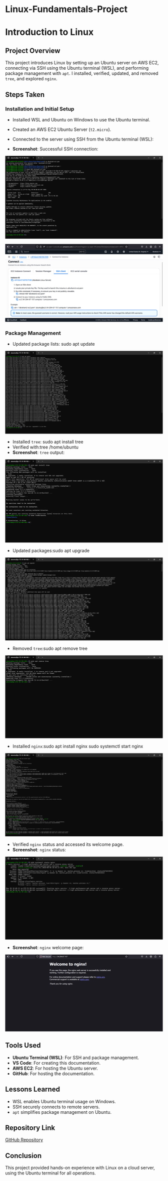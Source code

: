 # Linux-Fundamentals-Project
# Introduction to Linux

## Project Overview
This project introduces Linux by setting up an Ubuntu server on AWS EC2, connecting via SSH using the Ubuntu terminal (WSL), and performing package management with `apt`. I installed, verified, updated, and removed `tree`, and explored `nginx`.

## Steps Taken

### Installation and Initial Setup
- Installed WSL and Ubuntu on Windows to use the Ubuntu terminal.
- Created an AWS EC2 Ubuntu Server (`t2.micro`).
- Connected to the server using SSH from the Ubuntu terminal (WSL):

- **Screenshot**: Successful SSH connection:

![SSH Connection](./img/ssh-%20ec2-connection.2.png)

![](./img/ec2%20instance%20creation.1.png)

### Package Management
- Updated package lists: sudo apt update

![](./img/Sudo-apt-update.3.png)

- Installed `tree`: sudo apt install tree
- Verified with:tree /home/ubuntu
- **Screenshot**: `tree` output:

![](./img/tree-insatllation-and-verification.4.png)
- Updated packages:sudo apt upgrade

![](./img/Sudo-apt-upgrade.5.png)

- Removed `tree`:sudo apt remove tree

![](./img/Remove-tree.6.png)

- Installed `nginx`:sudo apt install nginx
  sudo systemctl start nginx

![](./img/intall-nginx.7.png)

- Verified `nginx` status and accessed its welcome page.
- **Screenshot**: `nginx` status:

![Nginx Status](./img/nginx-status.8.png)

- **Screenshot**: `nginx` welcome page:

![Nginx Page](./img/nginx-web-page.9.png)

## Tools Used
- **Ubuntu Terminal (WSL)**: For SSH and package management.
- **VS Code**: For creating this documentation.
- **AWS EC2**: For hosting the Ubuntu server.
- **GitHub**: For hosting the documentation.

## Lessons Learned
- WSL enables Ubuntu terminal usage on Windows.
- SSH securely connects to remote servers.
- `apt` simplifies package management on Ubuntu.

## Repository Link
[GitHub Repository](https://github.com/westgrin/Linux-Fundamentals-Project)

## Conclusion
This project provided hands-on experience with Linux on a cloud server, using the Ubuntu terminal for all operations.
